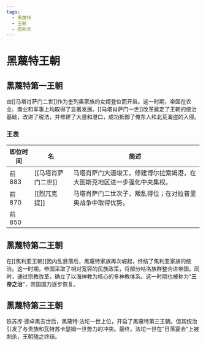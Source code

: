 ```yaml
---
tags:
  - 黑蔑特
  - 王朝
  - 图斯克
---
```


# 黑蔑特王朝

## 黑蔑特第一王朝

由[[马塔肖萨门二世]]作为奎列奥家族的女婿登位而开启。这一时期，帝国在农业、商业和军事上均取得了显著发展。[[马塔肖萨门一世]]改革奠定了王朝的统治基础，改进了税法，并修建了大道和港口，成功抵御了俺东人和北荒海盗的入侵。

### 王表


| 即位时间  | 名           | 简述                                   |
| ----- | ----------- | ------------------------------------ |
| 前 883 | [[马塔肖萨门二世]] | 马塔肖萨门大道竣工，修建博尔拉索姆港，在大图斯克地区进一步强化中央集权。 |
| 前 870 | [[烈兀克提]]    | 马塔肖萨门二世次子，叛乱得位；在对拉普里奥战争中取得优势。        |
| 前 850 |             |                                      |


## 黑蔑特第二王朝

在[[焦利亚王朝]]因内乱衰落后，黑蔑特家族再次崛起，终结了焦利亚家族的统治。这一时期，帝国采取了相对宽容的民族政策，将部分咕洛族群整合进帝国。同时，通过宗教改革，确立了以海神教为核心的多神教体系。这一时期也被称为“**三帝之治**”，帝国国力逐步恢复。

## 黑蔑特第三王朝

铁苏库·德卓黑去世后，黑蔑特·法坨一世上位，开启了黑蔑特第三王朝。但其统治引发了与贵族和瓦特苏卡瑟姆一世势力的冲突。最终，法坨一世在“日落宴会”上被刺杀，王朝随之终结。